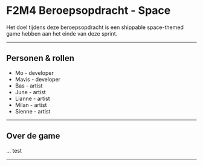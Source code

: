# F2M4 Beroepsopdracht - Space

Het doel tijdens deze beroepsopdracht is een shippable space-themed game hebben aan het einde van deze sprint.

---

## Personen & rollen

* Mo - developer
* Mavis - developer
* Bas - artist
* June - artist
* Lianne - artist
* Milan - artist
* Sienne - artist

---

## Over de game

...
test

---